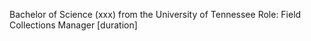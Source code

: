 Bachelor of Science (xxx) from the University of Tennessee
Role: Field Collections Manager
[duration]
